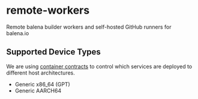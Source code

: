 # remote-workers

Remote balena builder workers and self-hosted GitHub runners for balena.io

## Supported Device Types

We are using [container contracts](https://docs.balena.io/learn/develop/container-contracts/#container-contracts) to control which services are deployed to different host architectures.

- Generic x86_64 (GPT)
- Generic AARCH64

